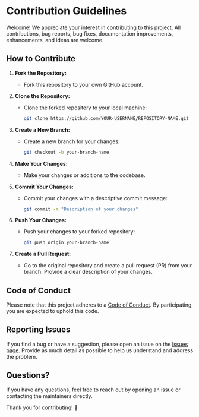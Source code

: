 # Contribution Guidelines

Welcome! We appreciate your interest in contributing to this project. All contributions, bug reports, bug fixes, documentation improvements, enhancements, and ideas are welcome.

## How to Contribute

1. **Fork the Repository:**
   - Fork this repository to your own GitHub account.

2. **Clone the Repository:**
   - Clone the forked repository to your local machine:
     ```bash
     git clone https://github.com/YOUR-USERNAME/REPOSITORY-NAME.git
     ```

3. **Create a New Branch:**
   - Create a new branch for your changes:
     ```bash
     git checkout -b your-branch-name
     ```

4. **Make Your Changes:**
   - Make your changes or additions to the codebase.

5. **Commit Your Changes:**
   - Commit your changes with a descriptive commit message:
     ```bash
     git commit -m "Description of your changes"
     ```

6. **Push Your Changes:**
   - Push your changes to your forked repository:
     ```bash
     git push origin your-branch-name
     ```

7. **Create a Pull Request:**
   - Go to the original repository and create a pull request (PR) from your branch. Provide a clear description of your changes.

## Code of Conduct
Please note that this project adheres to a [Code of Conduct](CODE_OF_CONDUCT.md). By participating, you are expected to uphold this code.

## Reporting Issues
If you find a bug or have a suggestion, please open an issue on the [Issues page](https://github.com/Salama-Jamal/github-final-project/issues). Provide as much detail as possible to help us understand and address the problem.

## Questions?
If you have any questions, feel free to reach out by opening an issue or contacting the maintainers directly.

Thank you for contributing! 🎉
